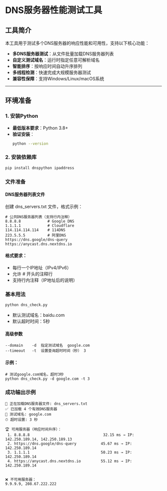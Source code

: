 # DNS服务器性能测试工具

## 工具简介
本工具用于测试多个DNS服务器的响应性能和可用性，支持以下核心功能：
- **多DNS服务器测试**：从文件批量加载DNS服务器列表
- **自定义测试域名**：运行时指定任意可解析域名
- **智能排序**：按响应时间自动升序排列
- **多线程检测**：快速完成大规模服务器测试
- **兼容性保障**：支持Windows/Linux/macOS系统

---

## 环境准备

### 1. 安装Python
- **最低版本要求**：Python 3.8+
- **验证安装**：
  ```bash
  python --version
  ```
### 2. 安装依赖库
  ```bash
  pip install dnspython ipaddress
  ```
### 文件准备
#### DNS服务器列表文件
创建 dns_servers.txt 文件，格式示例：
  ```text
  # 公共DNS服务器列表（支持行内注释）
  8.8.8.8            # Google DNS
  1.1.1.1            # Cloudflare
  114.114.114.114    # 114DNS
  223.5.5.5          # 阿里DNS
  https://dns.google/dns-query
  https://anycast.dns.nextdns.io
  ```

#### 格式要求：
 * 每行一个IP地址（IPv4/IPv6）
 *  允许 # 开头的注释行
 *  支持行内注释（IP地址后的说明）

### 基本用法
```bash
python dns_check.py
```
* 默认测试域名：baidu.com
* 默认超时时间：5秒

#### 高级参数
```text
--domain	-d	指定测试域名	google.com
--timeout	-t	设置查询超时时间（秒）	3
```
#### 示例：
```
# 测试google.com域名，超时3秒
python dns_check.py -d google.com -t 3
```
### 成功输出示例
```
📁 正在加载DNS服务器文件: dns_servers.txt
✅ 已加载 4 个有效DNS服务器
🔄 测试域名: google.com
⏱ 超时设置: 3 秒

🏆 可用服务器（响应时间升序）：
 1. 8.8.8.8                                 32.15 ms → IP: 142.250.189.14, 142.250.189.13
 2. https://dns.google/dns-query           45.67 ms → IP: 142.250.189.14
 3. 1.1.1.1                                50.23 ms → IP: 142.250.189.14
 4. https://anycast.dns.nextdns.io         55.12 ms → IP: 142.250.189.14


❌ 不可用服务器：
9.9.9.9, 208.67.222.222
```
